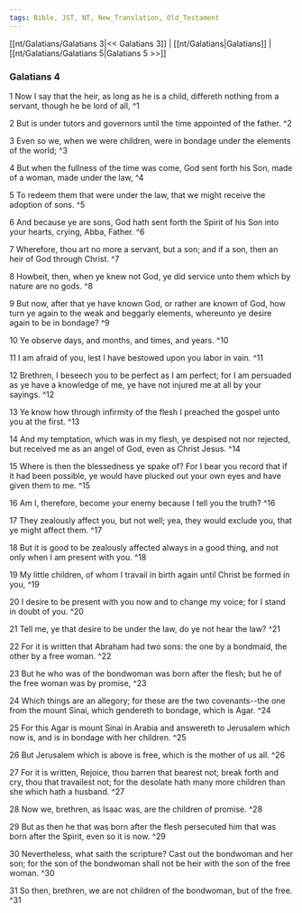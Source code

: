 ```yaml
---
tags: Bible, JST, NT, New_Translation, Old_Testament
---
```


[[nt/Galatians/Galatians 3|<< Galatians 3]] | [[nt/Galatians|Galatians]] | [[nt/Galatians/Galatians 5|Galatians 5 >>]]

### Galatians 4

1 Now I say that the heir, as long as he is a child, differeth nothing from a servant, though he be lord of all,  ^1

2 But is under tutors and governors until the time appointed of the father.  ^2

3 Even so we, when we were children, were in bondage under the elements of the world;  ^3

4 But when the fullness of the time was come, God sent forth his Son, made of a woman, made under the law,  ^4

5 To redeem them that were under the law, that we might receive the adoption of sons.  ^5

6 And because ye are sons, God hath sent forth the Spirit of his Son into your hearts, crying, Abba, Father.  ^6

7 Wherefore, thou art no more a servant, but a son; and if a son, then an heir of God through Christ.  ^7

8 Howbeit, then, when ye knew not God, ye did service unto them which by nature are no gods.  ^8

9 But now, after that ye have known God, or rather are known of God, how turn ye again to the weak and beggarly elements, whereunto ye desire again to be in bondage?  ^9

10 Ye observe days, and months, and times, and years.  ^10

11 I am afraid of you, lest I have bestowed upon you labor in vain.  ^11

12 Brethren, I beseech you to be perfect as I am perfect; for I am persuaded as ye have a knowledge of me, ye have not injured me at all by your sayings.  ^12

13 Ye know how through infirmity of the flesh I preached the gospel unto you at the first.  ^13

14 And my temptation, which was in my flesh, ye despised not nor rejected, but received me as an angel of God, even as Christ Jesus.  ^14

15 Where is then the blessedness ye spake of? For I bear you record that if it had been possible, ye would have plucked out your own eyes and have given them to me.  ^15

16 Am I, therefore, become your enemy because I tell you the truth?  ^16

17 They zealously affect you, but not well; yea, they would exclude you, that ye might affect them.  ^17

18 But it is good to be zealously affected always in a good thing, and not only when I am present with you.  ^18

19 My little children, of whom I travail in birth again until Christ be formed in you,  ^19

20 I desire to be present with you now and to change my voice; for I stand in doubt of you.  ^20

21 Tell me, ye that desire to be under the law, do ye not hear the law?  ^21

22 For it is written that Abraham had two sons: the one by a bondmaid, the other by a free woman.  ^22

23 But he who was of the bondwoman was born after the flesh; but he of the free woman was by promise,  ^23

24 Which things are an allegory; for these are the two covenants\--the one from the mount Sinai, which gendereth to bondage, which is Agar.  ^24

25 For this Agar is mount Sinai in Arabia and answereth to Jerusalem which now is, and is in bondage with her children.  ^25

26 But Jerusalem which is above is free, which is the mother of us all.  ^26

27 For it is written, Rejoice, thou barren that bearest not; break forth and cry, thou that travailest not; for the desolate hath many more children than she which hath a husband.  ^27

28 Now we, brethren, as Isaac was, are the children of promise.  ^28

29 But as then he that was born after the flesh persecuted him that was born after the Spirit, even so it is now.  ^29

30 Nevertheless, what saith the scripture? Cast out the bondwoman and her son; for the son of the bondwoman shall not be heir with the son of the free woman.  ^30

31 So then, brethren, we are not children of the bondwoman, but of the free.  ^31

 
